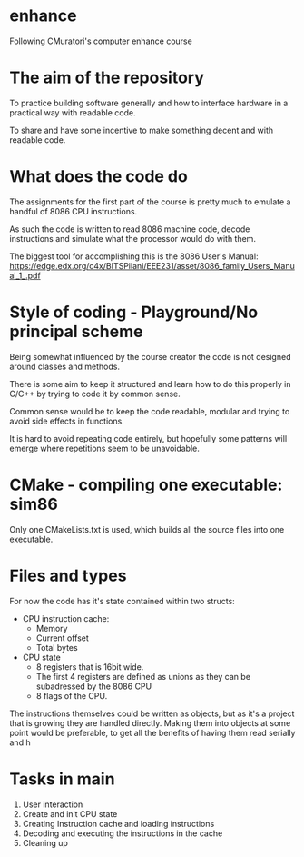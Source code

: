 # enhance
Following CMuratori's computer enhance course

# The aim of the repository
To practice building software generally and how to interface hardware in a practical way with readable code.  

To share and have some incentive to make something decent and with readable code.

# What does the code do
The assignments for the first part of the course is pretty much to emulate a handful of 8086 CPU instructions.

As such the code is written to read 8086 machine code, decode instructions and simulate what the processor would do with them.

The biggest tool for accomplishing this is the 8086 User's Manual:
https://edge.edx.org/c4x/BITSPilani/EEE231/asset/8086_family_Users_Manual_1_.pdf

# Style of coding - Playground/No principal scheme
Being somewhat influenced by the course creator the code is not designed around classes and methods.

There is some aim to keep it structured and learn how to do this properly in C/C++ by trying to code it by common sense.

Common sense would be to keep the code readable, modular and trying to avoid side effects in functions.

It is hard to avoid repeating code entirely, but hopefully some patterns will emerge where repetitions seem to be unavoidable.

# CMake - compiling one executable: sim86
Only one CMakeLists.txt is used, which builds all the source files into one executable.

# Files and types
For now the code has it's state contained within two structs:
- CPU instruction cache:
    - Memory
    - Current offset 
    - Total bytes 
- CPU state
    - 8 registers that is 16bit wide.
    - The first 4 registers are defined as unions as they can be subadressed by the 8086 CPU
    - 8 flags of the CPU.

The instructions themselves could be written as objects, but as it's a project that is growing they are handled directly. Making them into objects at some point would be preferable, to get all the benefits of having them read serially and h
    
# Tasks in main
1. User interaction
2. Create and init CPU state
3. Creating Instruction cache and loading instructions
4. Decoding and executing the instructions in the cache
5. Cleaning up

  
